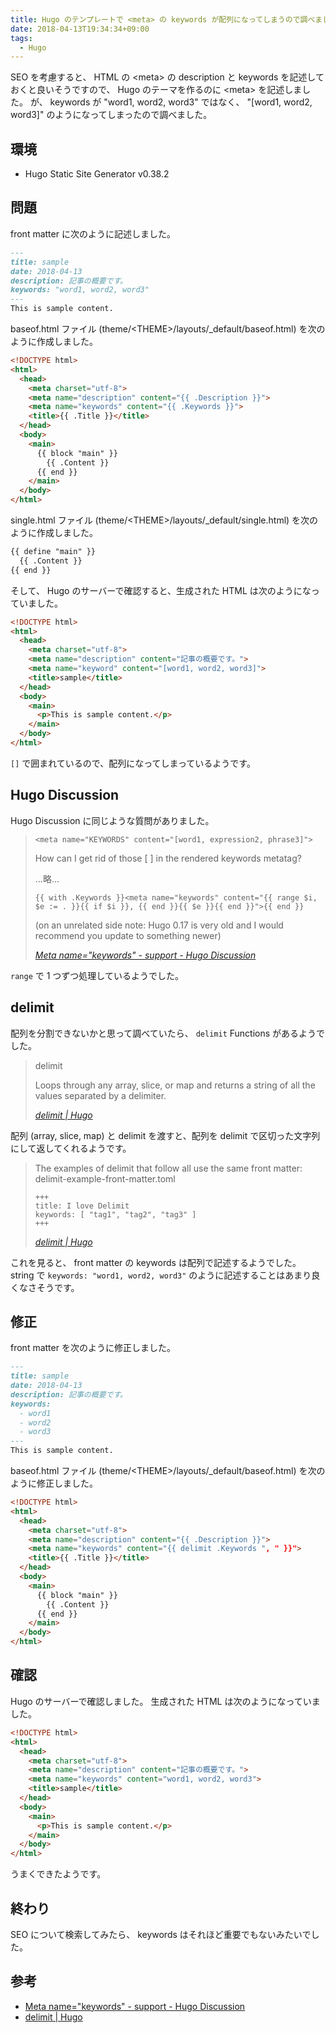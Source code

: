 ```yaml
---
title: Hugo のテンプレートで <meta> の keywords が配列になってしまうので調べました
date: 2018-04-13T19:34:34+09:00
tags:
  - Hugo
---
```


SEO を考慮すると、 HTML の \<meta\> の description と keywords を記述しておくと良いそうですので、 Hugo のテーマを作るのに \<meta\> を記述しました。
が、 keywords が "word1, word2, word3" ではなく、 "[word1, word2, word3]" のようになってしまったので調べました。

<!--more-->

## 環境

* Hugo Static Site Generator v0.38.2

## 問題

front matter に次のように記述しました。

```markdown
---
title: sample
date: 2018-04-13
description: 記事の概要です。
keywords: "word1, word2, word3"
---
This is sample content.
```

baseof.html ファイル (theme/\<THEME\>/layouts/_default/baseof.html) を次のように作成しました。

```html
<!DOCTYPE html>
<html>
  <head>
    <meta charset="utf-8">
    <meta name="description" content="{{ .Description }}">
    <meta name="keywords" content="{{ .Keywords }}">
    <title>{{ .Title }}</title>
  </head>
  <body>
    <main>
      {{ block "main" }}
        {{ .Content }}
      {{ end }}
    </main>
  </body>
</html>
```

single.html ファイル (theme/\<THEME\>/layouts/_default/single.html) を次のように作成しました。

```html
{{ define "main" }}
  {{ .Content }}
{{ end }}
```

そして、 Hugo のサーバーで確認すると、生成された HTML は次のようになっていました。

```html
<!DOCTYPE html>
<html>
  <head>
    <meta charset="utf-8">
    <meta name="description" content="記事の概要です。">
    <meta name="keyword" content="[word1, word2, word3]">
    <title>sample</title>
  </head>
  <body>
    <main>
      <p>This is sample content.</p>
    </main>
  </body>
</html>
```

`[]` で囲まれているので、配列になってしまっているようです。

## Hugo Discussion

Hugo Discussion に同じような質問がありました。

>     <meta name="KEYWORDS" content="[word1, expression2, phrase3]">
>
> How can I get rid of those [ ] in the rendered keywords metatag?
>
> …略…
>
>     {{ with .Keywords }}<meta name="keywords" content="{{ range $i, $e := . }}{{ if $i }}, {{ end }}{{ $e }}{{ end }}">{{ end }}
>
> (on an unrelated side note: Hugo 0.17 is very old and I would recommend you update to something newer)
>
> <cite>[Meta name="keywords" - support - Hugo Discussion](https://discourse.gohugo.io/t/meta-name-keywords/8901)</cite>

`range` で 1 つずつ処理しているようでした。

## delimit

配列を分割できないかと思って調べていたら、 `delimit` Functions があるようでした。

> delimit
>
> Loops through any array, slice, or map and returns a string of all the values separated by a delimiter.
>
> <cite>[delimit | Hugo](https://gohugo.io/functions/delimit/)</cite>

配列 (array, slice, map) と delimit を渡すと、配列を delimit で区切った文字列にして返してくれるようです。

> The examples of delimit that follow all use the same front matter:
delimit-example-front-matter.toml 
>
>     +++
>     title: I love Delimit
>     keywords: [ "tag1", "tag2", "tag3" ]
>     +++
>
> <cite>[delimit | Hugo](https://gohugo.io/functions/delimit/)</cite>

これを見ると、 front matter の keywords は配列で記述するようでした。
string で `keywords: "word1, word2, word3"` のように記述することはあまり良くなさそうです。

## 修正

front matter を次のように修正しました。

```markdown
---
title: sample
date: 2018-04-13
description: 記事の概要です。
keywords:
  - word1
  - word2
  - word3
---
This is sample content.
```

baseof.html ファイル (theme/\<THEME\>/layouts/_default/baseof.html) を次のように修正しました。

```html
<!DOCTYPE html>
<html>
  <head>
    <meta charset="utf-8">
    <meta name="description" content="{{ .Description }}">
    <meta name="keywords" content="{{ delimit .Keywords ", " }}">
    <title>{{ .Title }}</title>
  </head>
  <body>
    <main>
      {{ block "main" }}
        {{ .Content }}
      {{ end }}
    </main>
  </body>
</html>
```

## 確認

Hugo のサーバーで確認しました。
生成された HTML は次のようになっていました。

```html
<!DOCTYPE html>
<html>
  <head>
    <meta charset="utf-8">
    <meta name="description" content="記事の概要です。">
    <meta name="keywords" content="word1, word2, word3">
    <title>sample</title>
  </head>
  <body>
    <main>
      <p>This is sample content.</p>
    </main>
  </body>
</html>
```

うまくできたようです。

## 終わり

SEO について検索してみたら、 keywords はそれほど重要でもないみたいでした。

## 参考

* [Meta name="keywords" - support - Hugo Discussion](https://discourse.gohugo.io/t/meta-name-keywords/8901)
* [delimit | Hugo](https://gohugo.io/functions/delimit/)
